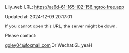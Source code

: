 Lily_web URL: https://ae6d-61-165-102-156.ngrok-free.app

Updated at: 2024-12-09 20:17:01

If you cannot open this URL, the server might be down.

Please contact: 

goley04@foxmail.com Or Wechat:GL_yeaH